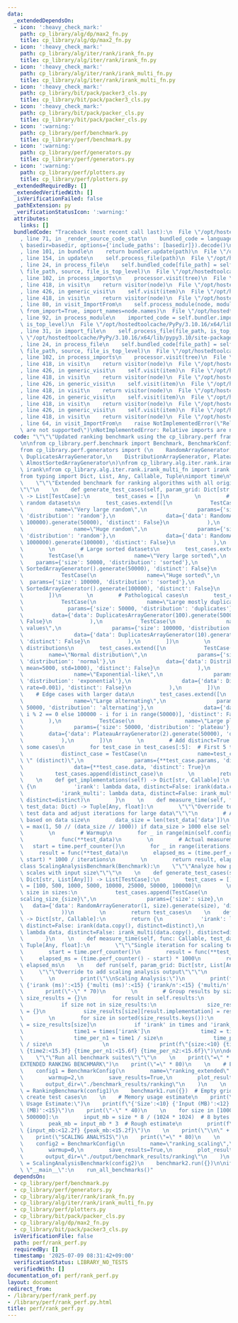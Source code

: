 ```yaml
---
data:
  _extendedDependsOn:
  - icon: ':heavy_check_mark:'
    path: cp_library/alg/dp/max2_fn.py
    title: cp_library/alg/dp/max2_fn.py
  - icon: ':heavy_check_mark:'
    path: cp_library/alg/iter/rank/irank_fn.py
    title: cp_library/alg/iter/rank/irank_fn.py
  - icon: ':heavy_check_mark:'
    path: cp_library/alg/iter/rank/irank_multi_fn.py
    title: cp_library/alg/iter/rank/irank_multi_fn.py
  - icon: ':heavy_check_mark:'
    path: cp_library/bit/pack/packer3_cls.py
    title: cp_library/bit/pack/packer3_cls.py
  - icon: ':heavy_check_mark:'
    path: cp_library/bit/pack/packer_cls.py
    title: cp_library/bit/pack/packer_cls.py
  - icon: ':warning:'
    path: cp_library/perf/benchmark.py
    title: cp_library/perf/benchmark.py
  - icon: ':warning:'
    path: cp_library/perf/generators.py
    title: cp_library/perf/generators.py
  - icon: ':warning:'
    path: cp_library/perf/plotters.py
    title: cp_library/perf/plotters.py
  _extendedRequiredBy: []
  _extendedVerifiedWith: []
  _isVerificationFailed: false
  _pathExtension: py
  _verificationStatusIcon: ':warning:'
  attributes:
    links: []
  bundledCode: "Traceback (most recent call last):\n  File \"/opt/hostedtoolcache/PyPy/3.10.16/x64/lib/pypy3.10/site-packages/onlinejudge_verify/documentation/build.py\"\
    , line 71, in _render_source_code_stat\n    bundled_code = language.bundle(stat.path,\
    \ basedir=basedir, options={'include_paths': [basedir]}).decode()\n  File \"/opt/hostedtoolcache/PyPy/3.10.16/x64/lib/pypy3.10/site-packages/onlinejudge_verify/languages/python.py\"\
    , line 101, in bundle\n    return bundler.update(path)\n  File \"/opt/hostedtoolcache/PyPy/3.10.16/x64/lib/pypy3.10/site-packages/onlinejudge_verify/languages/python_bundle.py\"\
    , line 154, in update\n    self.process_file(path)\n  File \"/opt/hostedtoolcache/PyPy/3.10.16/x64/lib/pypy3.10/site-packages/onlinejudge_verify/languages/python_bundle.py\"\
    , line 24, in process_file\n    self.bundled_code[file_path] = self.process_imports(tree,\
    \ file_path, source, file_is_top_level)\n  File \"/opt/hostedtoolcache/PyPy/3.10.16/x64/lib/pypy3.10/site-packages/onlinejudge_verify/languages/python_bundle.py\"\
    , line 102, in process_imports\n    processor.visit(tree)\n  File \"/opt/hostedtoolcache/PyPy/3.10.16/x64/lib/pypy3.10/ast.py\"\
    , line 418, in visit\n    return visitor(node)\n  File \"/opt/hostedtoolcache/PyPy/3.10.16/x64/lib/pypy3.10/ast.py\"\
    , line 426, in generic_visit\n    self.visit(item)\n  File \"/opt/hostedtoolcache/PyPy/3.10.16/x64/lib/pypy3.10/ast.py\"\
    , line 418, in visit\n    return visitor(node)\n  File \"/opt/hostedtoolcache/PyPy/3.10.16/x64/lib/pypy3.10/site-packages/onlinejudge_verify/languages/python_bundle.py\"\
    , line 80, in visit_ImportFrom\n    self.process_module(node, module_path, file_is_top_level,\
    \ from_import=True, import_names=node.names)\n  File \"/opt/hostedtoolcache/PyPy/3.10.16/x64/lib/pypy3.10/site-packages/onlinejudge_verify/languages/python_bundle.py\"\
    , line 92, in process_module\n    imported_code = self.bundler.import_file(module_path,\
    \ is_top_level)\n  File \"/opt/hostedtoolcache/PyPy/3.10.16/x64/lib/pypy3.10/site-packages/onlinejudge_verify/languages/python_bundle.py\"\
    , line 31, in import_file\n    self.process_file(file_path, is_top_level)\n  File\
    \ \"/opt/hostedtoolcache/PyPy/3.10.16/x64/lib/pypy3.10/site-packages/onlinejudge_verify/languages/python_bundle.py\"\
    , line 24, in process_file\n    self.bundled_code[file_path] = self.process_imports(tree,\
    \ file_path, source, file_is_top_level)\n  File \"/opt/hostedtoolcache/PyPy/3.10.16/x64/lib/pypy3.10/site-packages/onlinejudge_verify/languages/python_bundle.py\"\
    , line 102, in process_imports\n    processor.visit(tree)\n  File \"/opt/hostedtoolcache/PyPy/3.10.16/x64/lib/pypy3.10/ast.py\"\
    , line 418, in visit\n    return visitor(node)\n  File \"/opt/hostedtoolcache/PyPy/3.10.16/x64/lib/pypy3.10/ast.py\"\
    , line 426, in generic_visit\n    self.visit(item)\n  File \"/opt/hostedtoolcache/PyPy/3.10.16/x64/lib/pypy3.10/ast.py\"\
    , line 418, in visit\n    return visitor(node)\n  File \"/opt/hostedtoolcache/PyPy/3.10.16/x64/lib/pypy3.10/ast.py\"\
    , line 426, in generic_visit\n    self.visit(item)\n  File \"/opt/hostedtoolcache/PyPy/3.10.16/x64/lib/pypy3.10/ast.py\"\
    , line 418, in visit\n    return visitor(node)\n  File \"/opt/hostedtoolcache/PyPy/3.10.16/x64/lib/pypy3.10/ast.py\"\
    , line 426, in generic_visit\n    self.visit(item)\n  File \"/opt/hostedtoolcache/PyPy/3.10.16/x64/lib/pypy3.10/ast.py\"\
    , line 418, in visit\n    return visitor(node)\n  File \"/opt/hostedtoolcache/PyPy/3.10.16/x64/lib/pypy3.10/ast.py\"\
    , line 426, in generic_visit\n    self.visit(item)\n  File \"/opt/hostedtoolcache/PyPy/3.10.16/x64/lib/pypy3.10/ast.py\"\
    , line 418, in visit\n    return visitor(node)\n  File \"/opt/hostedtoolcache/PyPy/3.10.16/x64/lib/pypy3.10/site-packages/onlinejudge_verify/languages/python_bundle.py\"\
    , line 64, in visit_ImportFrom\n    raise NotImplementedError(\"Relative imports\
    \ are not supported\")\nNotImplementedError: Relative imports are not supported\n"
  code: "\"\"\"Updated ranking benchmark using the cp_library.perf framework\"\"\"\
    \n\nfrom cp_library.perf.benchmark import Benchmark, BenchmarkConfig, TestCase\n\
    from cp_library.perf.generators import (\n    RandomArrayGenerator, SortedArrayGenerator,\
    \ DuplicatesArrayGenerator,\n    DistributionArrayGenerator, PlateauArrayGenerator,\
    \ AlmostSortedArrayGenerator\n)\nfrom cp_library.alg.iter.rank.irank_fn import\
    \ irank\nfrom cp_library.alg.iter.rank.irank_multi_fn import irank as irank_multi\n\
    from typing import Dict, List, Any, Callable, Tuple\nimport time\n\nclass RankingBenchmark(Benchmark):\n\
    \    \"\"\"Extended benchmark for ranking algorithms with all original test cases\"\
    \"\"\n    \n    def generate_test_cases(self, param_grid: Dict[str, List[Any]])\
    \ -> List[TestCase]:\n        test_cases = []\n        \n        # Very large\
    \ random datasets\n        test_cases.extend([\n            TestCase(\n      \
    \          name=\"Very large random\",\n                params={'size': 50000,\
    \ 'distribution': 'random'},\n                data={'data': RandomArrayGenerator(1,\
    \ 100000).generate(50000), 'distinct': False}\n            ),\n            TestCase(\n\
    \                name=\"Huge random\",\n                params={'size': 100000,\
    \ 'distribution': 'random'},\n                data={'data': RandomArrayGenerator(1,\
    \ 1000000).generate(100000), 'distinct': False}\n            ),\n        ])\n\
    \        \n        # Large sorted datasets\n        test_cases.extend([\n    \
    \        TestCase(\n                name=\"Very large sorted\",\n            \
    \    params={'size': 50000, 'distribution': 'sorted'},\n                data={'data':\
    \ SortedArrayGenerator().generate(50000), 'distinct': False}\n            ),\n\
    \            TestCase(\n                name=\"Huge sorted\",\n              \
    \  params={'size': 100000, 'distribution': 'sorted'},\n                data={'data':\
    \ SortedArrayGenerator().generate(100000), 'distinct': False}\n            ),\n\
    \        ])\n        \n        # Pathological cases\n        test_cases.extend([\n\
    \            TestCase(\n                name=\"Large mostly duplicates\",\n  \
    \              params={'size': 50000, 'distribution': 'duplicates'},\n       \
    \         data={'data': DuplicatesArrayGenerator(100).generate(50000), 'distinct':\
    \ False}\n            ),\n            TestCase(\n                name=\"Huge few\
    \ values\",\n                params={'size': 100000, 'distribution': 'duplicates'},\n\
    \                data={'data': DuplicatesArrayGenerator(10).generate(100000),\
    \ 'distinct': False}\n            ),\n        ])\n        \n        # Real-world-like\
    \ distributions\n        test_cases.extend([\n            TestCase(\n        \
    \        name=\"Normal distribution\",\n                params={'size': 50000,\
    \ 'distribution': 'normal'},\n                data={'data': DistributionArrayGenerator('normal').generate(50000,\
    \ mean=5000, std=1000), 'distinct': False}\n            ),\n            TestCase(\n\
    \                name=\"Exponential-like\",\n                params={'size': 50000,\
    \ 'distribution': 'exponential'},\n                data={'data': DistributionArrayGenerator('exponential').generate(50000,\
    \ rate=0.001), 'distinct': False}\n            ),\n        ])\n        \n    \
    \    # Edge cases with larger data\n        test_cases.extend([\n            TestCase(\n\
    \                name=\"Large alternating\",\n                params={'size':\
    \ 50000, 'distribution': 'alternating'},\n                data={'data': [i if\
    \ i % 2 == 0 else 100000 - i for i in range(50000)], 'distinct': False}\n    \
    \        ),\n            TestCase(\n                name=\"Large plateau\",\n\
    \                params={'size': 50000, 'distribution': 'plateau'},\n        \
    \        data={'data': PlateauArrayGenerator(2).generate(50000), 'distinct': False}\n\
    \            ),\n        ])\n        \n        # Add distinct=True versions for\
    \ some cases\n        for test_case in test_cases[:5]:  # First 5 test cases\n\
    \            distinct_case = TestCase(\n                name=test_case.name +\
    \ \" (distinct)\",\n                params={**test_case.params, 'distinct': True},\n\
    \                data={**test_case.data, 'distinct': True}\n            )\n  \
    \          test_cases.append(distinct_case)\n        \n        return test_cases\n\
    \    \n    def get_implementations(self) -> Dict[str, Callable]:\n        return\
    \ {\n            'irank': lambda data, distinct=False: irank(data.copy(), distinct=distinct),\n\
    \            'irank_multi': lambda data, distinct=False: irank_multi(data.copy(),\
    \ distinct=distinct)\n        }\n    \n    def measure_time(self, func: Callable,\
    \ test_data: Dict) -> Tuple[Any, float]:\n        \"\"\"Override to handle dict\
    \ test data and adjust iterations for large data\"\"\"\n        # Adjust iterations\
    \ based on data size\n        data_size = len(test_data['data'])\n        iterations\
    \ = max(1, 50 // (data_size // 1000)) if data_size > 1000 else self.config.iterations\n\
    \        \n        # Warmup\n        for _ in range(min(self.config.warmup, 1)):\n\
    \            func(**test_data)\n        \n        # Actual measurement\n     \
    \   start = time.perf_counter()\n        for _ in range(iterations):\n       \
    \     result = func(**test_data)\n        elapsed_ms = (time.perf_counter() -\
    \ start) * 1000 / iterations\n        \n        return result, elapsed_ms\n\n\
    class ScalingAnalysisBenchmark(Benchmark):\n    \"\"\"Analyze how performance\
    \ scales with input size\"\"\"\n    \n    def generate_test_cases(self, param_grid:\
    \ Dict[str, List[Any]]) -> List[TestCase]:\n        test_cases = []\n        sizes\
    \ = [100, 500, 1000, 5000, 10000, 25000, 50000, 100000]\n        \n        for\
    \ size in sizes:\n            test_cases.append(TestCase(\n                name=f\"\
    scaling_size_{size}\",\n                params={'size': size},\n             \
    \   data={'data': RandomArrayGenerator(1, size).generate(size), 'distinct': False}\n\
    \            ))\n        \n        return test_cases\n    \n    def get_implementations(self)\
    \ -> Dict[str, Callable]:\n        return {\n            'irank': lambda data,\
    \ distinct=False: irank(data.copy(), distinct=distinct),\n            'irank_multi':\
    \ lambda data, distinct=False: irank_multi(data.copy(), distinct=distinct)\n \
    \       }\n    \n    def measure_time(self, func: Callable, test_data: Dict) ->\
    \ Tuple[Any, float]:\n        \"\"\"Single iteration for scaling test\"\"\"\n\
    \        start = time.perf_counter()\n        result = func(**test_data)\n   \
    \     elapsed_ms = (time.perf_counter() - start) * 1000\n        return result,\
    \ elapsed_ms\n    \n    def run(self, param_grid: Dict[str, List[Any]]):\n   \
    \     \"\"\"Override to add scaling analysis output\"\"\"\n        super().run(param_grid)\n\
    \        \n        print(\"\\nScaling Analysis:\")\n        print(f\"{'Size':<10}\
    \ {'irank (ms)':<15} {'multi (ms)':<15} {'irank/n':<15} {'multi/n':<15}\")\n \
    \       print(\"-\" * 70)\n        \n        # Group results by size\n       \
    \ size_results = {}\n        for result in self.results:\n            size = result.test_case.params['size']\n\
    \            if size not in size_results:\n                size_results[size]\
    \ = {}\n            size_results[size][result.implementation] = result.time_ms\n\
    \        \n        for size in sorted(size_results.keys()):\n            times\
    \ = size_results[size]\n            if 'irank' in times and 'irank_multi' in times:\n\
    \                time1 = times['irank']\n                time2 = times['irank_multi']\n\
    \                time_per_n1 = time1 / size\n                time_per_n2 = time2\
    \ / size\n                \n                print(f\"{size:<10} {time1:<15.3f}\
    \ {time2:<15.3f} {time_per_n1:<15.6f} {time_per_n2:<15.6f}\")\n\ndef run_all_benchmarks():\n\
    \    \"\"\"Run all benchmark suites\"\"\"\n    \n    print(\"=\" * 80)\n    print(\"\
    EXTENDED RANKING BENCHMARK\")\n    print(\"=\" * 80)\n    \n    # Extended benchmark\n\
    \    config1 = BenchmarkConfig(\n        name=\"ranking_extended\",\n        iterations=5,\n\
    \        warmup=2,\n        save_results=True,\n        plot_results=True,\n \
    \       output_dir=\"./benchmark_results/ranking\"\n    )\n    \n    benchmark1\
    \ = RankingBenchmark(config1)\n    benchmark1.run({})  # Empty grid since we manually\
    \ create test cases\n    \n    # Memory usage estimate\n    print(\"\\nMemory\
    \ Usage Estimate:\")\n    print(f\"{'Size':<10} {'Input (MB)':<12} {'Est. Peak\
    \ (MB)':<15}\")\n    print(\"-\" * 40)\n    \n    for size in [10000, 50000, 100000,\
    \ 500000]:\n        input_mb = size * 8 / (1024 * 1024)  # 8 bytes per integer\n\
    \        peak_mb = input_mb * 3  # Rough estimate\n        print(f\"{size:<10}\
    \ {input_mb:<12.2f} {peak_mb:<15.2f}\")\n    \n    print(\"\\n\" + \"=\" * 80)\n\
    \    print(\"SCALING ANALYSIS\")\n    print(\"=\" * 80)\n    \n    # Scaling analysis\n\
    \    config2 = BenchmarkConfig(\n        name=\"ranking_scaling\",\n        iterations=1,\n\
    \        warmup=0,\n        save_results=True,\n        plot_results=True,\n \
    \       output_dir=\"./output/benchmark_results/ranking\"\n    )\n    \n    benchmark2\
    \ = ScalingAnalysisBenchmark(config2)\n    benchmark2.run({})\n\nif __name__ ==\
    \ \"__main__\":\n    run_all_benchmarks()"
  dependsOn:
  - cp_library/perf/benchmark.py
  - cp_library/perf/generators.py
  - cp_library/alg/iter/rank/irank_fn.py
  - cp_library/alg/iter/rank/irank_multi_fn.py
  - cp_library/perf/plotters.py
  - cp_library/bit/pack/packer_cls.py
  - cp_library/alg/dp/max2_fn.py
  - cp_library/bit/pack/packer3_cls.py
  isVerificationFile: false
  path: perf/rank_perf.py
  requiredBy: []
  timestamp: '2025-07-09 08:31:42+09:00'
  verificationStatus: LIBRARY_NO_TESTS
  verifiedWith: []
documentation_of: perf/rank_perf.py
layout: document
redirect_from:
- /library/perf/rank_perf.py
- /library/perf/rank_perf.py.html
title: perf/rank_perf.py
---
```

